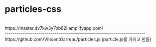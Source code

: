 # particles-css

<br>
https://master.dv7kw3y7ob82i.amplifyapp.com/
<br>
----------------------------------------------------------------------
<br>
https://github.com/VincentGarreau/particles.js (particle.js를 가지고 만듬)

